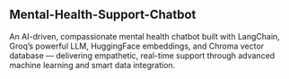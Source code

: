 ## Mental-Health-Support-Chatbot
An AI-driven, compassionate mental health chatbot built with LangChain, Groq’s powerful LLM, HuggingFace embeddings, and Chroma vector database — delivering empathetic, real-time support through advanced machine learning and smart data integration.

